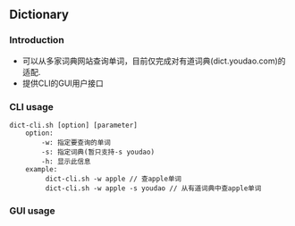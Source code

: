 ## Dictionary

### Introduction
* 可以从多家词典网站查询单词，目前仅完成对有道词典(dict.youdao.com)的适配.
* 提供CLI的GUI用户接口

### CLI usage
```
dict-cli.sh [option] [parameter]
	option:
		-w: 指定要查询的单词
		-s: 指定词典(暂只支持-s youdao)
		-h: 显示此信息
	example:
		 dict-cli.sh -w apple // 查apple单词
		 dict-cli.sh -w apple -s youdao // 从有道词典中查apple单词
```

### GUI usage
